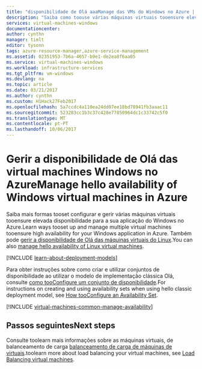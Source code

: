 ```yaml
---
title: "disponibilidade de Olá aaaManage das VMs do Windows no Azure | Microsoft Docs"
description: "Saiba como toouse várias máquinas virtuais tooensure elevada disponibilidade para a sua aplicação do Windows no Azure"
services: virtual-machines-windows
documentationcenter: 
author: cynthn
manager: timlt
editor: tysonn
tags: azure-resource-manager,azure-service-management
ms.assetid: 02351953-7b6a-4657-b9e1-de2ea8f6aa05
ms.service: virtual-machines-windows
ms.workload: infrastructure-services
ms.tgt_pltfrm: vm-windows
ms.devlang: na
ms.topic: article
ms.date: 03/21/2017
ms.author: cynthn
ms.custom: H1Hack27Feb2017
ms.openlocfilehash: 5a7ccdc4a110ea24dd07ee18bd78941fb3aaac11
ms.sourcegitcommit: 523283cc1b3c37c428e77850964dc1c33742c5f0
ms.translationtype: MT
ms.contentlocale: pt-PT
ms.lasthandoff: 10/06/2017
---
```

# <a name="manage-hello-availability-of-windows-virtual-machines-in-azure"></a><span data-ttu-id="10115-103">Gerir a disponibilidade de Olá das virtual machines Windows no Azure</span><span class="sxs-lookup"><span data-stu-id="10115-103">Manage hello availability of Windows virtual machines in Azure</span></span> 

<span data-ttu-id="10115-104">Saiba mais formas tooset configurar e gerir várias máquinas virtuais tooensure elevada disponibilidade para a sua aplicação do Windows no Azure.</span><span class="sxs-lookup"><span data-stu-id="10115-104">Learn ways tooset up and manage multiple virtual machines tooensure high availability for your Windows application in Azure.</span></span> <span data-ttu-id="10115-105">Também pode [gerir a disponibilidade de Olá das máquinas virtuais do Linux](../linux/manage-availability.md?toc=%2fazure%2fvirtual-machines%2flinux%2ftoc.json).</span><span class="sxs-lookup"><span data-stu-id="10115-105">You can also [manage hello availability of Linux virtual machines](../linux/manage-availability.md?toc=%2fazure%2fvirtual-machines%2flinux%2ftoc.json).</span></span>

[!INCLUDE [learn-about-deployment-models](../../../includes/learn-about-deployment-models-both-include.md)]

<span data-ttu-id="10115-106">Para obter instruções sobre como criar e utilizar conjuntos de disponibilidade ao utilizar o modelo de implementação clássica Olá, consulte [como tooConfigure um conjunto de disponibilidade](classic/configure-availability.md?toc=%2fazure%2fvirtual-machines%2fwindows%2fclassic%2ftoc.json).</span><span class="sxs-lookup"><span data-stu-id="10115-106">For instructions on creating and using availability sets when using hello classic deployment model, see [How tooConfigure an Availability Set](classic/configure-availability.md?toc=%2fazure%2fvirtual-machines%2fwindows%2fclassic%2ftoc.json).</span></span>

[!INCLUDE [virtual-machines-common-manage-availability](../../../includes/virtual-machines-common-manage-availability.md)]

## <a name="next-steps"></a><span data-ttu-id="10115-107">Passos seguintes</span><span class="sxs-lookup"><span data-stu-id="10115-107">Next steps</span></span>
<span data-ttu-id="10115-108">Consulte toolearn mais informações sobre as máquinas virtuais, de balanceamento de carga [balanceamento de carga de máquinas de virtuais](tutorial-load-balancer.md?toc=%2fazure%2fvirtual-machines%2fwindows%2ftoc.json).</span><span class="sxs-lookup"><span data-stu-id="10115-108">toolearn more about load balancing your virtual machines, see [Load Balancing virtual machines](tutorial-load-balancer.md?toc=%2fazure%2fvirtual-machines%2fwindows%2ftoc.json).</span></span>

